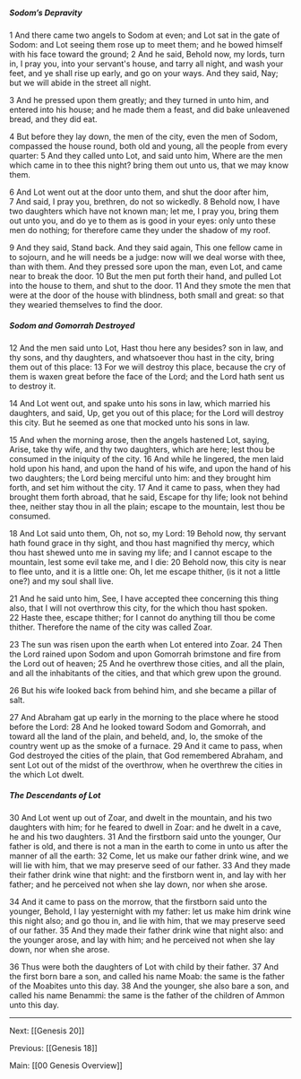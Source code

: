 ##### Sodom’s Depravity

1 And there came two angels to Sodom at even; and Lot sat in the gate of Sodom: and Lot seeing them rose up to meet them; and he bowed himself with his face toward the ground; 2 And he said, Behold now, my lords, turn in, I pray you, into your servant's house, and tarry all night, and wash your feet, and ye shall rise up early, and go on your ways. And they said, Nay; but we will abide in the street all night.

3 And he pressed upon them greatly; and they turned in unto him, and entered into his house; and he made them a feast, and did bake unleavened bread, and they did eat.

4 But before they lay down, the men of the city, even the men of Sodom, compassed the house round, both old and young, all the people from every quarter: 5 And they called unto Lot, and said unto him, Where are the men which came in to thee this night? bring them out unto us, that we may know them.

6 And Lot went out at the door unto them, and shut the door after him, 7 And said, I pray you, brethren, do not so wickedly. 8 Behold now, I have two daughters which have not known man; let me, I pray you, bring them out unto you, and do ye to them as is good in your eyes: only unto these men do nothing; for therefore came they under the shadow of my roof.

9 And they said, Stand back. And they said again, This one fellow came in to sojourn, and he will needs be a judge: now will we deal worse with thee, than with them. And they pressed sore upon the man, even Lot, and came near to break the door. 10 But the men put forth their hand, and pulled Lot into the house to them, and shut to the door. 11 And they smote the men that were at the door of the house with blindness, both small and great: so that they wearied themselves to find the door.

##### Sodom and Gomorrah Destroyed

12 And the men said unto Lot, Hast thou here any besides? son in law, and thy sons, and thy daughters, and whatsoever thou hast in the city, bring them out of this place: 13 For we will destroy this place, because the cry of them is waxen great before the face of the Lord; and the Lord hath sent us to destroy it.

14 And Lot went out, and spake unto his sons in law, which married his daughters, and said, Up, get you out of this place; for the Lord will destroy this city. But he seemed as one that mocked unto his sons in law.

15 And when the morning arose, then the angels hastened Lot, saying, Arise, take thy wife, and thy two daughters, which are here; lest thou be consumed in the iniquity of the city. 16 And while he lingered, the men laid hold upon his hand, and upon the hand of his wife, and upon the hand of his two daughters; the Lord being merciful unto him: and they brought him forth, and set him without the city. 17 And it came to pass, when they had brought them forth abroad, that he said, Escape for thy life; look not behind thee, neither stay thou in all the plain; escape to the mountain, lest thou be consumed.

18 And Lot said unto them, Oh, not so, my Lord: 19 Behold now, thy servant hath found grace in thy sight, and thou hast magnified thy mercy, which thou hast shewed unto me in saving my life; and I cannot escape to the mountain, lest some evil take me, and I die: 20 Behold now, this city is near to flee unto, and it is a little one: Oh, let me escape thither, (is it not a little one?) and my soul shall live.

21 And he said unto him, See, I have accepted thee concerning this thing also, that I will not overthrow this city, for the which thou hast spoken. 22 Haste thee, escape thither; for I cannot do anything till thou be come thither. Therefore the name of the city was called Zoar.

23 The sun was risen upon the earth when Lot entered into Zoar. 24 Then the Lord rained upon Sodom and upon Gomorrah brimstone and fire from the Lord out of heaven; 25 And he overthrew those cities, and all the plain, and all the inhabitants of the cities, and that which grew upon the ground.

26 But his wife looked back from behind him, and she became a pillar of salt.

27 And Abraham gat up early in the morning to the place where he stood before the Lord: 28 And he looked toward Sodom and Gomorrah, and toward all the land of the plain, and beheld, and, lo, the smoke of the country went up as the smoke of a furnace. 29 And it came to pass, when God destroyed the cities of the plain, that God remembered Abraham, and sent Lot out of the midst of the overthrow, when he overthrew the cities in the which Lot dwelt.

##### The Descendants of Lot

30 And Lot went up out of Zoar, and dwelt in the mountain, and his two daughters with him; for he feared to dwell in Zoar: and he dwelt in a cave, he and his two daughters. 31 And the firstborn said unto the younger, Our father is old, and there is not a man in the earth to come in unto us after the manner of all the earth: 32 Come, let us make our father drink wine, and we will lie with him, that we may preserve seed of our father. 33 And they made their father drink wine that night: and the firstborn went in, and lay with her father; and he perceived not when she lay down, nor when she arose.

34 And it came to pass on the morrow, that the firstborn said unto the younger, Behold, I lay yesternight with my father: let us make him drink wine this night also; and go thou in, and lie with him, that we may preserve seed of our father. 35 And they made their father drink wine that night also: and the younger arose, and lay with him; and he perceived not when she lay down, nor when she arose.

36 Thus were both the daughters of Lot with child by their father. 37 And the first born bare a son, and called his name Moab: the same is the father of the Moabites unto this day. 38 And the younger, she also bare a son, and called his name Benammi: the same is the father of the children of Ammon unto this day.

---
Next: [[Genesis 20]]

Previous: [[Genesis 18]]

Main: [[00 Genesis Overview]]